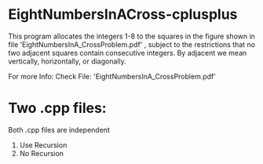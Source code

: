 EightNumbersInACross-cplusplus
==============================

This program allocates the integers 1-8 to the squares in the figure shown in file 'EightNumbersInA_CrossProblem.pdf' , 
subject to the restrictions that no two adjacent squares contain consecutive integers. 
By adjacent we mean vertically, horizontally, or diagonally.

For more Info: 
Check File: 'EightNumbersInA_CrossProblem.pdf'

Two .cpp files:
===============
Both .cpp files are independent
1) Use Recursion
2) No Recursion


